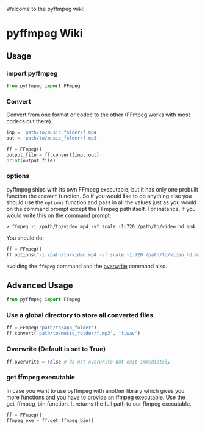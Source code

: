 Welcome to the pyffmpeg wiki!

# pyffmpeg Wiki

## Usage

### import pyffmpeg
```python
from pyffmpeg import FFmpeg
```
### Convert
Convert from one format or codec to the other (FFmpeg works with most codecs out there)
```python
inp = 'path/to/music_folder/f.mp4'
out = 'path/to/music_folder/f.mp3'

ff = FFmpeg()
output_file = ff.convert(inp, out)
print(output_file)

```

### options
pyffmpeg ships with its own FFmpeg executable, but it has only one prebuilt function the ```convert``` function. So if you would like to do anything else you should use the ```options``` function and pass in all the values just as you would on the command prompt except the FFmpeg path itself. For instance, if you would write this on the command prompt:
```
> ffmpeg -i /path/to/video.mp4 -vf scale -1:720 /path/to/video_hd.mp4
```

You should do:

```python
ff = FFmpeg()
ff.options("-i /path/to/video.mp4 -vf scale -1:720 /path/to/video_hd.mp4")
```

avoiding the ```ffmpeg``` command and the [overwrite](https://github.com/deuteronomy-works/pyffmpeg/wiki#overwrite-default-is-set-to-true) command also.

## Advanced Usage
```python
from pyffmpeg import FFmpeg
```

### Use a global directory to store all converted files
```python
ff = FFmpeg('path/to/app_folder')
ff.convert('path/to/music_folder/f.mp3', 'f.wav')
```

### Overwrite (Default is set to True)
```python
ff.overwrite = False # do not overwrite but exit immediately
```

### get ffmpeg executable
In case you want to use pyffmpeg with another library which gives you more functions and you have to provide an ffmpeg executable. Use the get_ffmpeg_bin function. It returns the full path to our ffmpeg executable.
```python
ff = FFmpeg()
ffmpeg_exe = ff.get_ffmpeg_bin()
```

